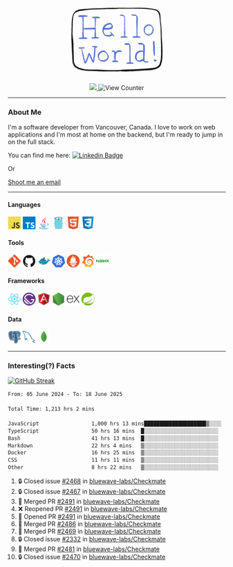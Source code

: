 <div align="center">
    <img src="./img/hello_world.webp" height="200px" width="">
    <div>
        <a href="https://www.linkedin.com/in/ajhollid">
            <img src="https://img.shields.io/badge/LinkedIn-blue"/>
        </a>
        <img src="https://komarev.com/ghpvc/?username=ajhollid&color=yellow" alt="View Counter">
    </div>
</div>

---

### About Me

I'm a software developer from Vancouver, Canada. I love to work on web applications and I'm most at home on the backend, but I'm ready to jump in on the full stack.

You can find me here: [![Linkedin Badge](https://img.shields.io/badge/-ajhollid-blue?style=flat&logo=Linkedin&logoColor=white)](https://www.linkedin.com/in/ajhollid)

Or

[Shoot me an email](mailto:ajhollid@gmail.com)

---

#### Languages

<div>
    <img src="./img/devicons/javascript-original.svg" width=30 height=30 alt="JavaScript">
    <img src="/img/devicons/typescript-original.svg" width=30 height=30 alt="TypeScript">
    <img src="./img/devicons/java-original.svg" width=30 height=30 alt="Java">
    <img src="./img/devicons/go-original.svg" width=30 height=30 alt="Golang">
    <img src="./img/devicons/html5-original.svg" width=30 height=30 alt="HTML 5">
    <img src="./img/devicons/css3-original.svg" width=30 height=30 alt="CSS 3">
</div>

#### Tools

<div>
    <img src="./img/devicons/git-original.svg" width=30 height=30 alt="Git">
    <img src="./img/devicons/github-original.svg" width=30 height=30 alt="Github">
    <img src="./img/devicons/docker-original.svg" width=30 
    height=30 alt="Docker">
    <img src="./img/devicons/kubernetes-original.svg" width=30 height=30 alt="K8">
    <img src="./img/devicons/prometheus-original.svg" width=30 height=30 alt="Prometheus">
    <img src="./img/devicons/grafana-original.svg" width=30 height=30 alt="Grafana">
    <img src="./img/devicons/nginx-original.svg" width=30 height=30 alt="Nginx">
</div>

#### Frameworks

<div>
    <img src="./img/devicons/react-original.svg" width=30 height=30 alt="React">
    <img src="./img/devicons/gatsby-original.svg" width=30 height=30 alt="Gatsby">
    <img src="./img/devicons/angularjs-original.svg" width=30 height=30 alt="AngularJS">
    <img src="./img/devicons/nodejs-original.svg" width=30 height=30 alt="NodeJS">
    <img src="./img/devicons/express-original.svg" width=30 height=30 alt="Express">
    <img src="./img/devicons/spring-original.svg" width=30 height=30 alt="Spring">
</div>

#### Data

<div>
    <img src="./img/devicons/postgresql-original.svg" width=30 height=30 alt="Postgresql">
    <img src="./img/devicons/mysql-original.svg" width=30 height=30 alt="Mysql">
    <img src="./img/devicons/mongodb-original.svg" width=30 height=30 alt="MongoDB">
</div>

---

### Interesting(?) Facts

[![GitHub Streak](http://github-readme-streak-stats.herokuapp.com?user=ajhollid)](https://git.io/streak-stats)

 <!--START_SECTION:waka-->

```txt
From: 05 June 2024 - To: 18 June 2025

Total Time: 1,213 hrs 2 mins

JavaScript                 1,000 hrs 13 mins████████████████████▒░░░░   81.89 %
TypeScript                 50 hrs 16 mins  █░░░░░░░░░░░░░░░░░░░░░░░░   04.12 %
Bash                       41 hrs 13 mins  █░░░░░░░░░░░░░░░░░░░░░░░░   03.37 %
Markdown                   22 hrs 4 mins   ▒░░░░░░░░░░░░░░░░░░░░░░░░   01.81 %
Docker                     16 hrs 25 mins  ▒░░░░░░░░░░░░░░░░░░░░░░░░   01.34 %
CSS                        11 hrs 11 mins  ▒░░░░░░░░░░░░░░░░░░░░░░░░   00.92 %
Other                      8 hrs 22 mins   ▒░░░░░░░░░░░░░░░░░░░░░░░░   00.69 %
```

<!--END_SECTION:waka-->


<!--START_SECTION:activity-->
1. 🔒 Closed issue [#2468](https://github.com/bluewave-labs/Checkmate/issues/2468) in [bluewave-labs/Checkmate](https://github.com/bluewave-labs/Checkmate)
2. 🔒 Closed issue [#2467](https://github.com/bluewave-labs/Checkmate/issues/2467) in [bluewave-labs/Checkmate](https://github.com/bluewave-labs/Checkmate)
3. 🎉 Merged PR [#2491](https://github.com/bluewave-labs/Checkmate/pull/2491) in [bluewave-labs/Checkmate](https://github.com/bluewave-labs/Checkmate)
4. ❌ Reopened PR [#2491](https://github.com/bluewave-labs/Checkmate/pull/2491) in [bluewave-labs/Checkmate](https://github.com/bluewave-labs/Checkmate)
5. 💪 Opened PR [#2491](https://github.com/bluewave-labs/Checkmate/pull/2491) in [bluewave-labs/Checkmate](https://github.com/bluewave-labs/Checkmate)
6. 🎉 Merged PR [#2486](https://github.com/bluewave-labs/Checkmate/pull/2486) in [bluewave-labs/Checkmate](https://github.com/bluewave-labs/Checkmate)
7. 🎉 Merged PR [#2469](https://github.com/bluewave-labs/Checkmate/pull/2469) in [bluewave-labs/Checkmate](https://github.com/bluewave-labs/Checkmate)
8. 🔒 Closed issue [#2332](https://github.com/bluewave-labs/Checkmate/issues/2332) in [bluewave-labs/Checkmate](https://github.com/bluewave-labs/Checkmate)
9. 🎉 Merged PR [#2481](https://github.com/bluewave-labs/Checkmate/pull/2481) in [bluewave-labs/Checkmate](https://github.com/bluewave-labs/Checkmate)
10. 🔒 Closed issue [#2470](https://github.com/bluewave-labs/Checkmate/issues/2470) in [bluewave-labs/Checkmate](https://github.com/bluewave-labs/Checkmate)
<!--END_SECTION:activity-->
